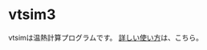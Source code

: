 # vtsim3
vtsimは温熱計算プログラムです。
[詳しい使い方](https://github.com/iguchi-lab/vtsim3/blob/main/text.md "text")は、こちら。

